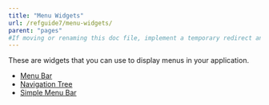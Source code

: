 ```yaml
---
title: "Menu Widgets"
url: /refguide7/menu-widgets/
parent: "pages"
#If moving or renaming this doc file, implement a temporary redirect and let the respective team know they should update the URL in the product. See Mapping to Products for more details.
---
```



These are widgets that you can use to display menus in your application.

*   [Menu Bar](/refguide/menu-bar/)
*   [Navigation Tree](/refguide/navigation-tree/)
*   [Simple Menu Bar](/refguide/simple-menu-bar/)
